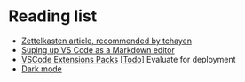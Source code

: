 # Reading list

- [Zettelkasten article, recommended by tchayen](https://github.com/alefore/weblog/blob/master/zettelkasten.md)
- [Suping up VS Code as a Markdown editor](https://kortina.nyc/essays/suping-up-vs-code-as-a-markdown-notebook/)
- [VSCode Extensions Packs](https://code.visualstudio.com/blogs/2017/03/07/extension-pack-roundup) [[Todo]] Evaluate for deployment
- [Dark mode](https://css-tricks.com/dark-modes-with-css/)



[//begin]: # "Autogenerated link references for markdown compatibility"
[Todo]: todo.md "Todo"
[//end]: # "Autogenerated link references"
